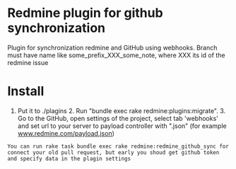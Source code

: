 # Redmine plugin for github synchronization
  Plugin for synchronization redmine and GitHub using webhooks. 
  Branch must have name like some_prefix_XXX_some_note, where XXX its id of the redmine issue
  

# Install
  1. Put it to ./plagins
	2. Run "bundle exec rake redmine:plugins:migrate".
	3. Go to the GitHub, open settings of the project, select tab 'webhooks' and set url to your server to payload controller with ".json" (for example www.redmine.com/payload.json)

	You can run rake task bundle exec rake redmine:redmine_github_sync for connect your old pull request, but early you shoud get github token and specify data in the plagin settings
